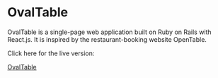 
# OvalTable

OvalTable is a single-page web application built on Ruby on Rails with React.js. It is inspired by the restaurant-booking website OpenTable. 

Click here for the live version: 

[OvalTable](https://ovaltable.herokuapp.com/)


